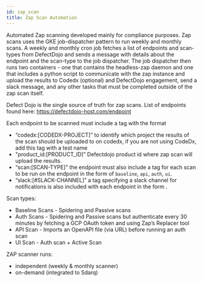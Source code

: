 ```yaml
---
id: zap_scan
title: Zap Scan Automation
---
```


Automated Zap scanning developed mainly for compliance purposes.
Zap scans uses the GKE job-dispatcher pattern to run weekly and monthly scans. A weekly and monthly cron job fetches a list of endpoints and scan-types from DefectDojo and sends a message with details about the endpoint and the scan-type to the job dispatcher. The job dispatcher then runs two containers - one that contains the headless-zap daemon and one that includes a python script to communicate with the zap instance and upload the results to Codedx (optional) and DefectDojo engagement, send a slack message, and any other tasks that must be completed outside of the zap scan itself.


Defect Dojo is the single source of truth for zap scans. List of endpoints found here: https://defectdojo-host.com/endpoint

Each endpoint to be scanned must include a tag with the format 
- “codedx:[CODEDX-PROJECT]” to identify which project the results of the scan should be uploaded to on codedx, if you are not using CodeDx, add this tag with a test name 
- "product_id:[PRODUCT_ID]” Defectdojo product id where zap scan will upload the results.  
- “scan:[SCAN-TYPE]” the endpoint must also include a tag for each scan to be run on the endpoint in the form of `baseline`, `api`, `auth`, `ui`.
- “slack:[#SLACK-CHANNEL]” a tag specifying a slack channel for notifications is also included with each endpoint in the form .


Scan types:
- Baseline Scans - Spidering and Passive scans
- Auth Scans - Spidering and Passive scans but authenticate every 30 minutes by fetching a GCP OAuth token and using Zap’s Replacer tool
- API Scan - Imports an OpenAPI file (via URL) before running an auth scan
- UI Scan - Auth scan + Active Scan


ZAP scanner runs:
- independent (weekly & monthly scanner)
- on-demand (integrated to Sdarq)
